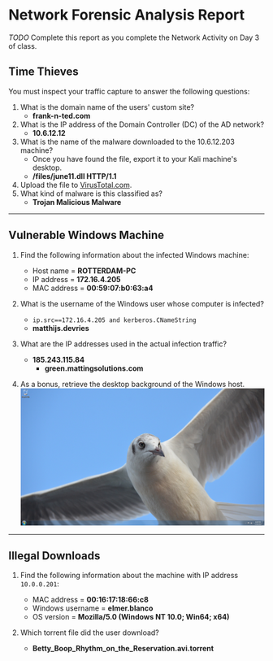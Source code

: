 # Network Forensic Analysis Report

_TODO_ Complete this report as you complete the Network Activity on Day 3 of class.

## Time Thieves 
You must inspect your traffic capture to answer the following questions:

1. What is the domain name of the users' custom site?
   - **frank-n-ted.com**
2. What is the IP address of the Domain Controller (DC) of the AD network?
   - **10.6.12.12**
3. What is the name of the malware downloaded to the 10.6.12.203 machine?
   - Once you have found the file, export it to your Kali machine's desktop.
   - **/files/june11.dll HTTP/1.1**
4. Upload the file to [VirusTotal.com](https://www.virustotal.com/gui/). 
5. What kind of malware is this classified as?
   - **Trojan Malicious Malware**
---

## Vulnerable Windows Machine

1. Find the following information about the infected Windows machine:
    - Host name = **ROTTERDAM-PC**
    - IP address = **172.16.4.205**
    - MAC address = **00:59:07:b0:63:a4**
    
2. What is the username of the Windows user whose computer is infected?
   - `ip.src==172.16.4.205 and kerberos.CNameString`
   - **matthijs.devries**
3. What are the IP addresses used in the actual infection traffic?
   - **185.243.115.84**
      - **green.mattingsolutions.com**
4. As a bonus, retrieve the desktop background of the Windows host.
![](https://github.com/jamesdewhirst/FinalProject/blob/main/Images/empty.gif%253fss%26ss2img.gif)
---

## Illegal Downloads

1. Find the following information about the machine with IP address `10.0.0.201`:
    - MAC address = **00:16:17:18:66:c8**
    - Windows username = **elmer.blanco**
    - OS version = **Mozilla/5.0 (Windows NT 10.0; Win64; x64)**

2. Which torrent file did the user download?
   - **Betty_Boop_Rhythm_on_the_Reservation.avi.torrent**
